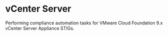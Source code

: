 # vCenter Server
Performing compliance automation tasks for VMware Cloud Foundation 9.x vCenter Server Appliance STIGs.
